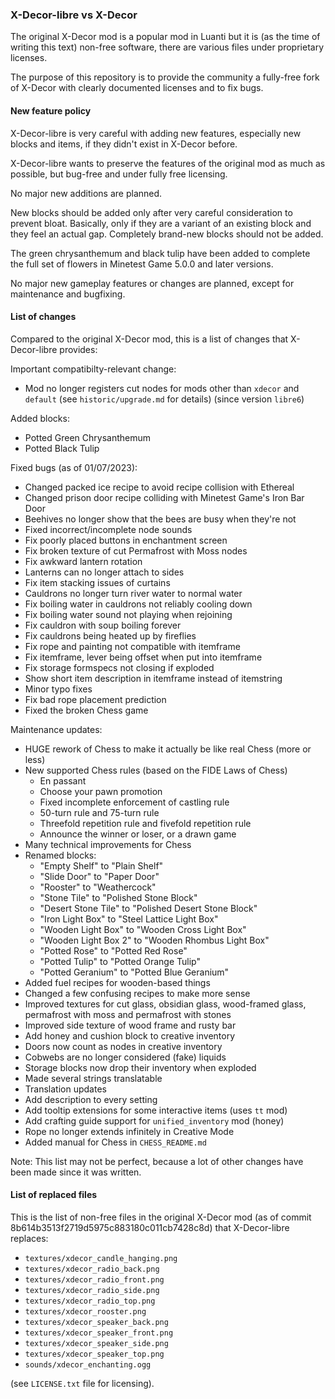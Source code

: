 ### X-Decor-libre vs X-Decor

The original X-Decor mod is a popular mod in Luanti but it is (as the
time of writing this text) non-free software, there are various files
under proprietary licenses.

The purpose of this repository is to provide the community a fully-free fork of
X-Decor with clearly documented licenses and to fix bugs.

#### New feature policy

X-Decor-libre is very careful with adding new features, especially new
blocks and items, if they didn't exist in X-Decor before.

X-Decor-libre wants to preserve the features of the original mod
as much as possible, but bug-free and under fully free licensing.

No major new additions are planned.

New blocks should be added only after very careful consideration
to prevent bloat. Basically, only if they are a variant of an
existing block and they feel an actual gap. Completely brand-new
blocks should not be added.

The green chrysanthemum and black tulip have been added to
complete the full set of flowers in Minetest Game 5.0.0 and
later versions.

No major new gameplay features or changes are planned, except
for maintenance and bugfixing.

#### List of changes

Compared to the original X-Decor mod, this is a list of changes
that X-Decor-libre provides:

Important compatibilty-relevant change:

* Mod no longer registers cut nodes for mods other than `xdecor`
  and `default` (see `historic/upgrade.md` for details) (since
  version `libre6`)

Added blocks:

* Potted Green Chrysanthemum
* Potted Black Tulip

Fixed bugs (as of 01/07/2023):

* Changed packed ice recipe to avoid recipe collision with Ethereal
* Changed prison door recipe colliding with Minetest Game's Iron Bar Door
* Beehives no longer show that the bees are busy when they're not
* Fixed incorrect/incomplete node sounds
* Fix poorly placed buttons in enchantment screen
* Fix broken texture of cut Permafrost with Moss nodes
* Fix awkward lantern rotation
* Lanterns can no longer attach to sides
* Fix item stacking issues of curtains
* Cauldrons no longer turn river water to normal water
* Fix boiling water in cauldrons not reliably cooling down
* Fix boiling water sound not playing when rejoining
* Fix cauldron with soup boiling forever
* Fix cauldrons being heated up by fireflies
* Fix rope and painting not compatible with itemframe
* Fix itemframe, lever being offset when put into itemframe
* Fix storage formspecs not closing if exploded
* Show short item description in itemframe instead of itemstring
* Minor typo fixes
* Fix bad rope placement prediction
* Fixed the broken Chess game

Maintenance updates:

* HUGE rework of Chess to make it actually be like real Chess (more or less)
* New supported Chess rules (based on the FIDE Laws of Chess)
    * En passant
    * Choose your pawn promotion
    * Fixed incomplete enforcement of castling rule
    * 50-turn rule and 75-turn rule
    * Threefold repetition rule and fivefold repetition rule
    * Announce the winner or loser, or a drawn game
* Many technical improvements for Chess
* Renamed blocks:
    * "Empty Shelf" to "Plain Shelf"
    * "Slide Door" to "Paper Door"
    * "Rooster" to "Weathercock"
    * "Stone Tile" to "Polished Stone Block"
    * "Desert Stone Tile" to "Polished Desert Stone Block"
    * "Iron Light Box" to "Steel Lattice Light Box"
    * "Wooden Light Box" to "Wooden Cross Light Box"
    * "Wooden Light Box 2" to "Wooden Rhombus Light Box"
    * "Potted Rose" to "Potted Red Rose"
    * "Potted Tulip" to "Potted Orange Tulip"
    * "Potted Geranium" to "Potted Blue Geranium"
* Added fuel recipes for wooden-based things
* Changed a few confusing recipes to make more sense
* Improved textures for cut glass, obsidian glass, wood-framed glass,
  permafrost with moss and permafrost with stones
* Improved side texture of wood frame and rusty bar
* Add honey and cushion block to creative inventory
* Doors now count as nodes in creative inventory
* Cobwebs are no longer considered (fake) liquids
* Storage blocks now drop their inventory when exploded
* Made several strings translatable
* Translation updates
* Add description to every setting
* Add tooltip extensions for some interactive items (uses `tt` mod)
* Add crafting guide support for `unified_inventory` mod (honey)
* Rope no longer extends infinitely in Creative Mode
* Added manual for Chess in `CHESS_README.md`

Note: This list may not be perfect, because a lot of other changes
have been made since it was written.

#### List of replaced files

This is the list of non-free files in the original X-Decor mod
(as of commit 8b614b3513f2719d5975c883180c011cb7428c8d)
that X-Decor-libre replaces:

* `textures/xdecor_candle_hanging.png`
* `textures/xdecor_radio_back.png`
* `textures/xdecor_radio_front.png`
* `textures/xdecor_radio_side.png`
* `textures/xdecor_radio_top.png`
* `textures/xdecor_rooster.png`
* `textures/xdecor_speaker_back.png`
* `textures/xdecor_speaker_front.png`
* `textures/xdecor_speaker_side.png`
* `textures/xdecor_speaker_top.png`
* `sounds/xdecor_enchanting.ogg`

(see `LICENSE.txt` file for licensing).

